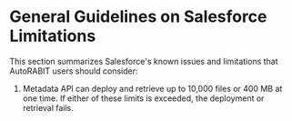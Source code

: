 # General Guidelines on Salesforce Limitations

This section summarizes Salesforce's known issues and limitations that AutoRABIT users should consider:

1. Metadata API can deploy and retrieve up to 10,000 files or 400 MB at one time. If either of these limits is exceeded, the deployment or retrieval fails.
